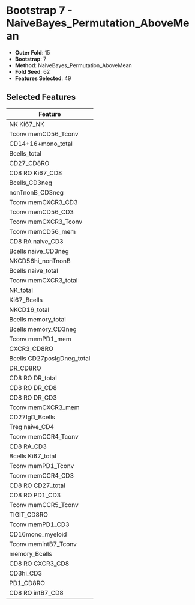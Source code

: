 # Bootstrap 7 - NaiveBayes_Permutation_AboveMean

- **Outer Fold**: 15
- **Bootstrap**: 7
- **Method**: NaiveBayes_Permutation_AboveMean
- **Fold Seed**: 62
- **Features Selected**: 49

## Selected Features

| Feature |
|---------|
| NK Ki67_NK |
| Tconv memCD56_Tconv |
| CD14+16+mono_total |
| Bcells_total |
| CD27_CD8RO |
| CD8 RO Ki67_CD8 |
| Bcells_CD3neg |
| nonTnonB_CD3neg |
| Tconv memCXCR3_CD3 |
| Tconv memCD56_CD3 |
| Tconv memCXCR3_Tconv |
| Tconv memCD56_mem |
| CD8 RA naive_CD3 |
| Bcells naive_CD3neg |
| NKCD56hi_nonTnonB |
| Bcells naive_total |
| Tconv memCXCR3_total |
| NK_total |
| Ki67_Bcells |
| NKCD16_total |
| Bcells memory_total |
| Bcells memory_CD3neg |
| Tconv memPD1_mem |
| CXCR3_CD8RO |
| Bcells CD27posIgDneg_total |
| DR_CD8RO |
| CD8 RO DR_total |
| CD8 RO DR_CD8 |
| CD8 RO DR_CD3 |
| Tconv memCXCR3_mem |
| CD27IgD_Bcells |
| Treg naive_CD4 |
| Tconv memCCR4_Tconv |
| CD8 RA_CD3 |
| Bcells Ki67_total |
| Tconv memPD1_Tconv |
| Tconv memCCR4_CD3 |
| CD8 RO CD27_total |
| CD8 RO PD1_CD3 |
| Tconv memCCR5_Tconv |
| TIGIT_CD8RO |
| Tconv memPD1_CD3 |
| CD16mono_myeloid |
| Tconv memintB7_Tconv |
| memory_Bcells |
| CD8 RO CXCR3_CD8 |
| CD3hi_CD3 |
| PD1_CD8RO |
| CD8 RO intB7_CD8 |

